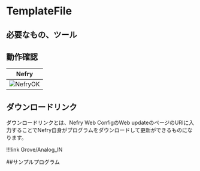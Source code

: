 # TemplateFile

<!-- プログラムの内容を記載してください。  -->


## 必要なもの、ツール

<!-- 表 -->

## 動作確認

|Nefry|
|:---:|
|![NefryOK](../../img/ic/nefry-ok.png)|

## ダウンロードリンク
ダウンロードリンクとは、Nefry Web ConfigのWeb updateのページのURIに入力することでNefry自身がプログラムをダウンロードして更新ができるものになります。

!!!link
	Grove/Analog_IN



##サンプルプログラム

<!-- 接続例があればなおよい -->

<!-- master以下の部分を変更してください。 -->
<script src="http://gist-it.appspot.com/github/Nefry-Community/ProgramMaster/blob/master/Grove/Analog_IN/Analog_IN.ino">
</script>


